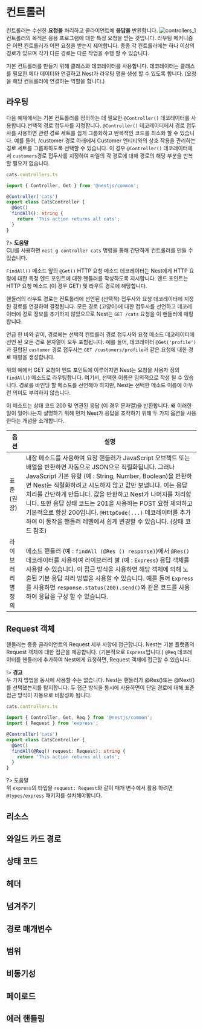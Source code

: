 # 컨트롤러
컨트롤러는 수신한 **요청을** 처리하고 클라이언트에 **응답을** 반환합니다.
![controllers_1](https://docs.nestjs.com/assets/Controllers_1.png)
컨트롤러의 목적은 응용 프로그램에 대한 특정 요청을 받는 것입니다. 라우팅 메커니즘은 어떤 컨트롤러가 어떤 요청을 받는지 제어합니다. 종종 각 컨트롤러에는 하나 이상의 경로가 있으며 각기 다른 경로는 다른 작업을 수행 할 수 있습니다.

기본 컨트롤러를 만들기 위해 클래스와 데코레이터를 사용합니다. 데코레이터는 클래스를 필요한 메타 데이터와 연결하고 Nest가 라우팅 맵을 생성 할 수 있도록 합니다. (요청을 해당 컨트롤러에 연결하는 역할을 합니다.)

## 라우팅

다음 예제에서는 기본 컨트롤러를 정의하는 데 필요한 `@Controller()` 데코레이터를 사용합니다.선택적 경로 접두사를 지정합니다. `@Controller()` 데코레이터에서 경로 접두사를 사용하면 관련 경로 세트를 쉽게 그룹화하고 반복적인 코드를 최소화 할 수 있습니다. 예를 들어, /customer 경로 아래에서 Customer 엔티티와의 상호 작용을 관리하는 경로 세트를 그룹화하도록 선택할 수 있습니다. 이 경우 `@Controller()` 데코레이터에서 `customers`경로 접두사를 지정하여 파일의 각 경로에 대해 경로의 해당 부분을 반복 할 필요가 없습니다.
```typescript
cats.controllers.ts

import { Controller, Get } from '@nestjs/common';

@Controller('cats')
export class CatsController {
  @Get()
  findAll(): string {
    return 'This action returns all cats';
  }
}
```

?> **도움말** <br>
CLI를 사용하면 `nest g controller cats` 명령을 통해 간단하게 컨트롤러를 만들 수 있습니다.

`FindAll()` 메소드 앞의 `@Get()` HTTP 요청 메소드 데코레이터는 Nest에게 HTTP 요청에 대한 특정 엔드 포인트에 대한 핸들러를 작성하도록 지시합니다. 엔드 포인트는 HTTP 요청 메소드 (이 경우 GET) 및 라우트 경로에 해당합니다. 

 핸들러의 라우트 경로는 컨트롤러에 선언된 (선택적) 접두사와 요청 데코레이터에 지정된 경로를 연결하여 결정됩니다. 모든 경로 (고양이)에 대한 접두사를 선언하고 데코레이터에 경로 정보를 추가하지 않았으므로 Nest는 `GET /cats` 요청을 이 핸들러에 매핑합니다. 
 
 언급 한 바와 같이, 경로에는 선택적 컨트롤러 경로 접두사와 요청 메소드 데코레이터에 선언 된 모든 경로 문자열이 모두 포함됩니다. 예를 들어, 데코레이터 `@Get('profile')`과 결합된 `customer` 경로 접두사는 `GET /customers/profile`과 같은 요청에 대한 경로 매핑을 생성합니다.

위의 예에서 GET 요청이 엔드 포인트에 이루어지면 Nest는 요청을 사용자 정의 `findAll(`) 메소드로 라우팅합니다. 여기서, 선택한 이름은 임의적으로 작성 될 수 있습니다. 경로를 바인딩 할 메소드를 선언해야 하지만, Nest는 선택한 메소드 이름에 아무런 의미도 부여하지 않습니다.

이 메소드는 상태 코드 200 및 연관된 응답 (이 경우 문자열)을 반환합니다. 왜 이러한 일이 일어나는지 설명하기 위해 먼저 Nest가 응답을 조작하기 위해 두 가지 옵션을 사용한다는 개념을 소개합니다.

| 옵션 | 설명 |
|-----------------	|------------------------------------------------------------------------------------------------------------------------------------------------------------------------------------------------------------------------------------------------------------------------------------------------------------------------------------------------------------------------------------------------------------------------------------------------------------------------------------------------------------------	|
| 표준 (권장) 	| 내장 메소드를 사용하여 요청 핸들러가 JavaScript 오브젝트 또는 배열을 반환하면 자동으로 JSON으로 직렬화됩니다. 그러나 JavaScript 기본 유형 (예 : String, Number, Boolean)을 반환하면 Nest는 직렬화하려고 시도하지 않고 값만 보냅니다. 이는 응답 처리를 간단하게 만듭니다. 값을 반환하고 Nest가 나머지를 처리합니다. 또한 응답 상태 코드는 201을 사용하는 POST 요청 제외하고 기본적으로 항상 200입니다. `@HttpCode(...)` 데코레이터를 추가하여 이 동작을 핸들러 레벨에서 쉽게 변경할 수 있습니다. (상태 코드 참조) 	|
| 라이브러리 별 정의 	| 메소드 핸들러 (예 : `findAll (@Res () response)`)에서 `@Res()` 데코레이터를 사용하여 라이브러리 별 (예 : `Express`) 응답 객체를 사용할 수 있습니다. 이 접근 방식을 사용하면 해당 객체에 의해 노출된 기본 응답 처리 방법을 사용할 수 있습니다. 예를 들어 `Express`를 사용하면 `response.status(200).send()`와 같은 코드를 사용하여 응답을 구성 할 수 있습니다. 	|

## Request 객체
핸들러는 종종 클라이언트의 Request 세부 사항에 접근합니다. Nest는 기본 플랫폼의 Request 객체에 대한 접근을 제공합니다. (기본적으로 `Express`입니다.) 
`@Req` 데코레이터를 핸들러에 추가하여 Nest에게 요청하면, Request 객체에 접근할 수 있습니다.

!> **경고** <br>
두 가지 방법을 동시에 사용할 수는 없습니다. Nest는 핸들러가 @Res()또는 @Next()를 선택했는지를 탐지합니다. 두 접근 방식을 동시에 사용하면이 단일 경로에 대해 표준 접근 방식이 자동으로 비활성화 됩니다.

```typescript
cats.controllers.ts

import { Controller, Get, Req } from '@nestjs/common';
import { Request } from 'express';

@Controller('cats')
export class CatsController {
  @Get()
  findAll(@Req() request: Request): string {
    return 'This action returns all cats';
  }
}
```

?> 도움말 <br>
위 `express`의 타입을 `request: Request`와 같이 매개 변수에서 활용 하려면 `@types/express` 패키지를 설치해야합니다.

## 리소스
## 와일드 카드 경로
## 상태 코드
## 헤더
## 넘겨주기
## 경로 매개변수
## 범위
## 비동기성
## 페이로드
## 에러 핸들링
